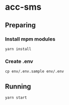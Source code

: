 # acc-sms

## Preparing

### Install mpm modules

```shell
yarn install
```

### Create .env

```shell
cp env/.env.sample env/.env
```

## Running

```shell
yarn start
```
